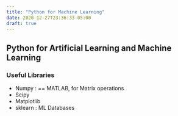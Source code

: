```yaml
---
title: "Python for Machine Learning"
date: 2020-12-27T23:36:33-05:00
draft: true
---
```


## Python for Artificial Learning and Machine Learning

### Useful Libraries

- Numpy : == MATLAB, for Matrix operations
- Scipy
- Matplotlib
- sklearn : ML Databases